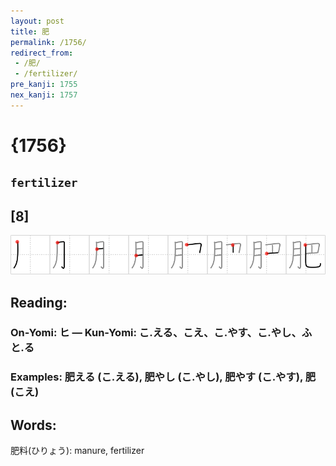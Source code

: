 ```yaml
---
layout: post
title: 肥
permalink: /1756/
redirect_from:
 - /肥/
 - /fertilizer/
pre_kanji: 1755
nex_kanji: 1757
---
```


# {1756}

## `fertilizer`

## [8]

<div class="stroke"><img src="../images/E882A5.png" /></div>

## Reading:

### On-Yomi: ヒ &mdash; Kun-Yomi: こ.える、こえ、こ.やす、こ.やし、ふと.る

### Examples: 肥える (こ.える), 肥やし (こ.やし), 肥やす (こ.やす), 肥 (こえ)

## Words:

肥料(ひりょう): manure, fertilizer

